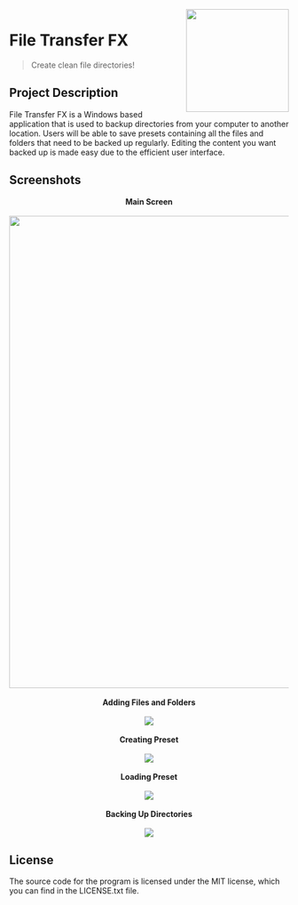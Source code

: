 <img src="https://drive.google.com/uc?export=view&id=1cMtyYAmAOuYV8deKIXY9da_irEe3iX9v" width=185 align="right" />

# File Transfer FX
> Create clean file directories!
> 
## Project Description
 
File Transfer FX is a Windows based application that is used to backup directories from your computer to another location. Users will be able to save presets containing all the files and folders that need to be backed up regularly. Editing the content you want backed up is made easy due to the efficient user interface.

## Screenshots
<div align="center">
    <b>Main Screen</b>
    <br>
    <br>
    <img src="https://drive.google.com/uc?export=view&id=14CX5NxsMbrD984AAnx6JiFfBsbnLtie_" align="center" width=850/>
    <br>
    <br>
    <b>Adding Files and Folders</b>
    <br>
    <br>
    <img src="https://media.giphy.com/media/H0gKfdHjyTeUznFtyC/giphy.gif">
    <br>
    <br>
    <b>Creating Preset</b>
    <br>
    <br>
    <img src="https://media.giphy.com/media/hnlJRaGo6C9x7is8V3/giphy.gif">
    <br>
    <br>
    <b>Loading Preset</b>
    <br>
    <br>
    <img src="https://media.giphy.com/media/UNEzDOpCS2vuEu3ZzQ/giphy.gif">
    <br>
    <br>
    <b>Backing Up Directories</b>
    <br>
    <br>
    <img src="https://media.giphy.com/media/KJ7tD5PORdJKO3yOf1/giphy.gif">
</div>
 
## License
The source code for the program is licensed under the MIT license, which you can find in the LICENSE.txt file.
